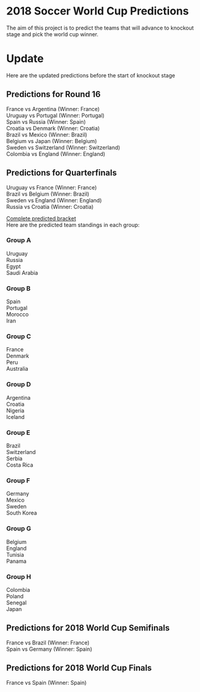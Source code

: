 # 2018 Soccer World Cup Predictions  
The aim of this project is to predict the teams that will advance to knockout stage and pick the world cup winner.  

# Update
Here are the updated predictions before the start of knockout stage
## Predictions for Round 16
France vs Argentina (Winner: France)  
Uruguay vs Portugal (Winner: Portugal)  
Spain vs Russia (Winner: Spain)  
Croatia vs Denmark (Winner: Croatia)  
Brazil vs Mexico (Winner: Brazil)  
Belgium vs Japan (Winner: Belgium)  
Sweden vs Switzerland (Winner: Switzerland)  
Colombia vs England (Winner: England)  

## Predictions for Quarterfinals
Uruguay vs France (Winner: France)  
Brazil vs Belgium (Winner: Brazil)  
Sweden vs England (Winner: England)  
Russia vs Croatia (Winner: Croatia)  

[Complete predicted bracket](https://bracketchallenge.fifa.com/bracket/prediction/f84fb863767fe781a0df)  
Here are the predicted team standings in each group:  
### Group A  
Uruguay  
Russia  
Egypt  
Saudi Arabia  

### Group B  
Spain  
Portugal  
Morocco  
Iran  

### Group C  
France  
Denmark  
Peru  
Australia  

### Group D  
Argentina  
Croatia  
Nigeria  
Iceland  

### Group E  
Brazil  
Switzerland  
Serbia  
Costa Rica  

### Group F  
Germany  
Mexico  
Sweden  
South Korea  

### Group G  
Belgium  
England  
Tunisia  
Panama  

### Group H  
Colombia  
Poland  
Senegal  
Japan  


## Predictions for 2018 World Cup Semifinals  
France vs Brazil (Winner: France)  
Spain vs Germany (Winner: Spain)  

## Predictions for 2018 World Cup Finals  
France vs Spain (Winner: Spain)  

